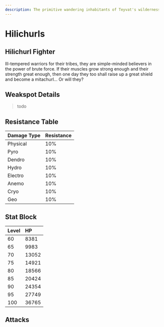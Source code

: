 ```yaml
---
description: The primitive wandering inhabitants of Teyvat's wildernesses..
---
```


# Hilichurls

## Hilichurl Fighter

Ill-tempered warriors for their tribes, they are simple-minded believers in the power of brute force. If their muscles grow strong enough and their strength great enough, then one day they too shall raise up a great shield and become a mitachurl... Or will they?

## Weakspot Details

> todo

## Resistance Table

| Damage Type | Resistance |
| :--- | :--- |
| Physical | 10% |
| Pyro | 10% |
| Dendro | 10% |
| Hydro | 10% |
| Electro | 10% |
| Anemo | 10% |
| Cryo | 10% |
| Geo | 10% |

## Stat Block

| Level | HP |
| :--- | :--- |
| 60 | 8381 |
| 65 | 9983 |
| 70 | 13052 |
| 75 | 14921 |
| 80 | 18566 |
| 85 | 20424 |
| 90 | 24354 |
| 95 | 27749 |
| 100 | 36765 |

## Attacks

